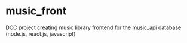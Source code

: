 # music_front
DCC project creating music library frontend for the music_api database (node.js, react.js, javascript)

